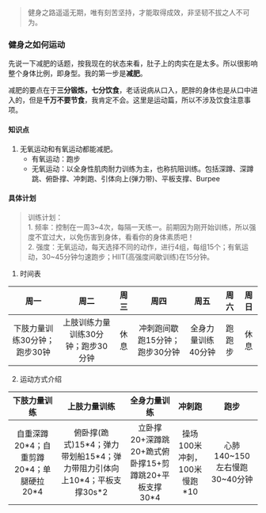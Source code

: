 > 健身之路遥遥无期，唯有刻苦坚持，才能取得成效，非坚韧不拔之人不可为。

### 健身之如何运动

先说一下减肥的话题，按我现在的状态来看，肚子上的肉实在是太多。所以很影响整个身体比例，即身型。我的第一步是**减肥**。

减肥的要点在于**三分锻炼，七分饮食**，老话说病从口入，肥胖的身体也是从口中进入的，但是**千万不要节食**，我肯定不会。这里是运动篇，所以不涉及饮食注意事项。

#### 知识点

1. 无氧运动和有氧运动都能减肥。  
   - 有氧运动：跑步
   - 无氧运动：以全身性肌肉耐力训练为主，也称抗阻训练。包括深蹲、深蹲跳、俯卧撑、冲刺跑、引体向上(弹力带)、平板支撑、Burpee

#### 具体计划

> 训练计划：  
    1. 频率：控制在一周3~4次，每隔一天练一。前期因为刚开始训练，所以强度不宜过大，以免伤害到身体，看看你的身体素质吧！  
    2. 强度：无氧运动，每天选择不同的动作，进行4组，每组15个；有氧运动，30~45分钟匀速跑步；HIIT(高强度间歇训练)在15分钟。

1. 时间表

周一 | 周二 | 周三 | 周四 | 周五 | 周六 | 周日
:-: | :-: | :-: | :-: | :-: | :-: | :-:
下肢力量训练30分钟；跑步30钟 | 上肢训练力量训练30分钟；跑步30分钟 | 休息 | 冲刺跑间歇跑15分钟；跑步30分钟 | 全身力量训练40分钟 | 跑跑步 | 休息

2. 运动方式介绍

下肢力量训练 | 上肢力量训练 | 全身力量训练 | 冲刺跑 | 跑步
:-: | :-: | :-: | :-: | :-: | 
自重深蹲20\*4；自重剪蹲20\*4；单腿硬拉20\*4 | 俯卧撑(跪式)15\*4；弹力带划船15\*4；弹力带阻力引体向上10\*4；平板支撑30s\*2 | 立卧撑20+深蹲跳20+跪式俯卧撑15+剪蹲跳20+平板支撑30\*4 | 操场100米冲刺，100米慢跑\*10 | 心肺140~150左右慢跑30~40分钟
